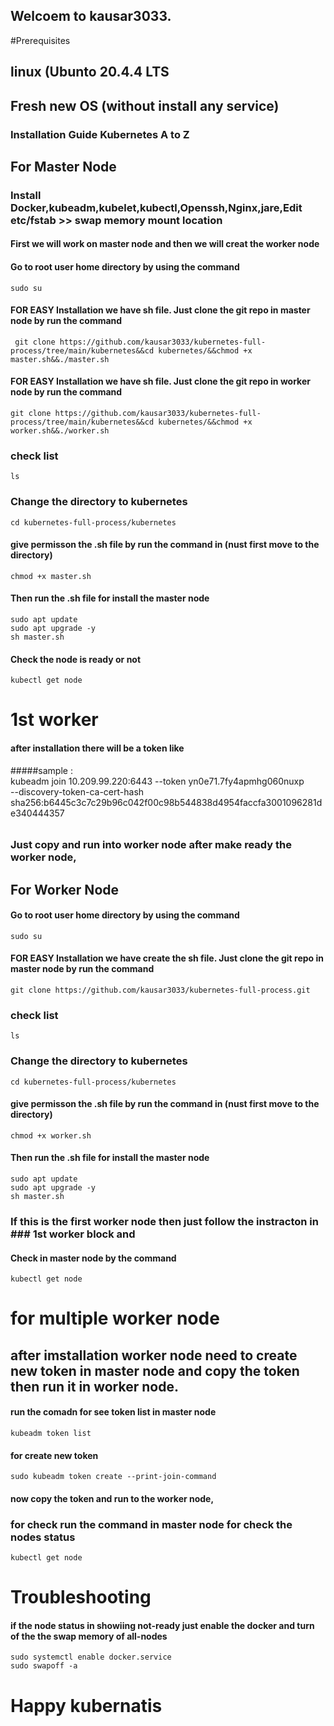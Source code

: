 ## Welcoem to kausar3033.

#Prerequisites
## linux (Ubunto 20.4.4 LTS
## Fresh new OS (without install any service)

### Installation Guide Kubernetes A to Z

## For Master Node
### Install Docker,kubeadm,kubelet,kubectl,Openssh,Nginx,jare,Edit etc/fstab >> swap memory mount location

#### First we will work on master node and then we will creat the worker node

#### Go to root user home directory  by using the command 
    sudo su 

#### FOR EASY Installation we have sh file. Just clone the git repo in master node by run the command

     git clone https://github.com/kausar3033/kubernetes-full-process/tree/main/kubernetes&&cd kubernetes/&&chmod +x master.sh&&./master.sh
  
#### FOR EASY Installation we have sh file. Just clone the git repo in worker node by run the command
  
    git clone https://github.com/kausar3033/kubernetes-full-process/tree/main/kubernetes&&cd kubernetes/&&chmod +x worker.sh&&./worker.sh
    
### check list

    ls
    
### Change the directory to kubernetes
    
    cd kubernetes-full-process/kubernetes
    
#### give permisson the .sh file by run the command in (nust first move to the directory)

    chmod +x master.sh
    

#### Then run the .sh file for install the master node 
     
    sudo apt update
    sudo apt upgrade -y
    sh master.sh

#### Check the node is ready or not

    kubectl get node

# 1st worker 

#### after installation there will be a token like 

#####sample :  
kubeadm join 10.209.99.220:6443 --token yn0e71.7fy4apmhg060nuxp \
--discovery-token-ca-cert-hash sha256:b6445c3c7c29b96c042f00c98b544838d4954faccfa3001096281de340444357
######

### Just copy and run into worker node after make ready the worker node,

## For Worker Node 

#### Go to root user home directory  by using the command 
    sudo su 

#### FOR EASY Installation we have create the sh file. Just clone the git repo in master node by run the command

    git clone https://github.com/kausar3033/kubernetes-full-process.git
    
### check list

    ls
    
### Change the directory to kubernetes
    
    cd kubernetes-full-process/kubernetes
    
#### give permisson the .sh file by run the command in (nust first move to the directory)

    chmod +x worker.sh
    

#### Then run the .sh file for install the master node 
     
    sudo apt update
    sudo apt upgrade -y
    sh master.sh
    
### If this is the first worker node then just follow the instracton in  ### 1st worker block and

#### Check in master node by the command 

    kubectl get node
    
# for multiple worker node

## after imstallation worker node need to create new token in master node and copy the token then run it in worker node.

#### run the comadn for see token list in master node 

    kubeadm token list

#### for create new token 

    sudo kubeadm token create --print-join-command
 
#### now copy the token and run to the worker node, 

### for check run the command in master node for check the nodes status
    
    kubectl get node

# Troubleshooting

#### if the node status in showiing not-ready just enable the docker and turn of the the swap memory of all-nodes

    sudo systemctl enable docker.service
    sudo swapoff -a

# Happy kubernatis 
 
